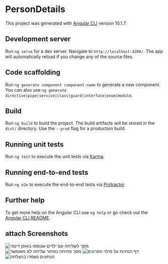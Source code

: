 # PersonDetails

This project was generated with [Angular CLI](https://github.com/angular/angular-cli) version 10.1.7.

## Development server

Run `ng serve` for a dev server. Navigate to `http://localhost:4200/`. The app will automatically reload if you change any of the source files.

## Code scaffolding

Run `ng generate component component-name` to generate a new component. You can also use `ng generate directive|pipe|service|class|guard|interface|enum|module`.

## Build

Run `ng build` to build the project. The build artifacts will be stored in the `dist/` directory. Use the `--prod` flag for a production build.

## Running unit tests

Run `ng test` to execute the unit tests via [Karma](https://karma-runner.github.io).

## Running end-to-end tests

Run `ng e2e` to execute the end-to-end tests via [Protractor](http://www.protractortest.org/).

## Further help

To get more help on the Angular CLI use `ng help` or go check out the [Angular CLI README](https://github.com/angular/angular-cli/blob/master/README.md).
## attach Screenshots
![מסך לשליחה עם ילדים שנוספו באופן דינמי](https://user-images.githubusercontent.com/83713091/123911101-03f17b80-d984-11eb-879f-9d72dc629a46.jpg)
![מסך פתיחה כפתור שליחה לא מאופשר](https://user-images.githubusercontent.com/83713091/123911194-22577700-d984-11eb-982f-5fcee6d35707.jpg)
![דף הנחיות על מילוי הפרטים](https://user-images.githubusercontent.com/83713091/123912680-048b1180-d986-11eb-9fb7-ed99d7d3a0af.jpg)
![הנתונים נשמרו בהצלחה](https://user-images.githubusercontent.com/83713091/123912799-284e5780-d986-11eb-8f85-e3d0d6a9bdda.jpg)

